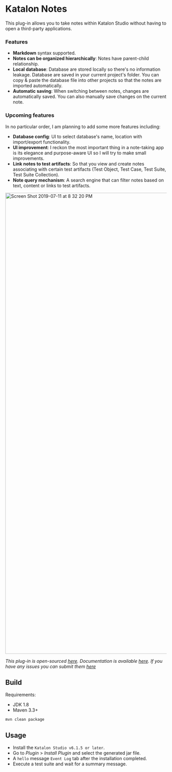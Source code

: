 # Katalon Notes

This plug-in allows you to take notes within Katalon Studio without having to open a third-party applications.

### Features
- **Markdown** syntax supported.
- **Notes can be organized hierarchically**: Notes have parent-child relationship.
-  **Local database**: Database are stored locally so there's no information leakage. Database are saved in your current project's folder. You can copy & paste the database file into other projects so that the notes are imported automatically.
-  **Automatic saving**: When switching between notes, changes are automatically saved. You can also manually save changes on the current note. 


### Upcoming features
In no particular order, I am planning to add some more features including:
- **Database config**: UI to select database's name, location with import/export functionality. 
- **UI improvement**: I reckon the most important thing in a note-taking app is its elegance and purpose-aware UI so I will try to make small improvements.
- **Link notes to test artifacts**: So that you view and create notes associating with certain test artifacts (Test Object, Test Case, Test Suite, Test Suite Collection).
- **Note query mechanism**: A search engine that can filter notes based on text, content or links to test artifacts.


<img width="1439" alt="Screen Shot 2019-07-11 at 8 32 20 PM" src="https://user-images.githubusercontent.com/16775806/61060738-39160380-a425-11e9-9dc7-6b703437d4c1.png">

*This plug-in is open-sourced [here](https://github.com/minhthanh3145/katalon-notes). Documentation is available [here](https://github.com/minhthanh3145/katalon-notes/issues/1). If you have any issues you can submit them [here](https://github.com/minhthanh3145/katalon-notes/issues)*


## Build

Requirements:
- JDK 1.8
- Maven 3.3+

`mvn clean package`

## Usage
- Install the `Katalon Studio v6.1.5 or later`.
- Go to *Plugin* > *Install Plugin* and select the generated jar file.
- A `hello` message `Event Log` tab after the installation completed. 
- Execute a test suite and wait for a summary message.
